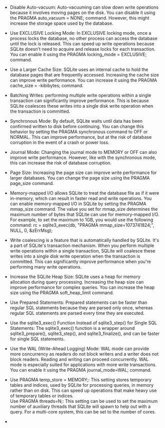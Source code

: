 * Disable Auto-vacuum: Auto-vacuuming can slow down write operations because it involves moving pages on the disk. You can disable it using the PRAGMA auto_vacuum = NONE; command. However, this might increase the storage space used by the database.  

* Use EXCLUSIVE Locking Mode: In EXCLUSIVE locking mode, once a process locks the database, no other process can access the database until the lock is released. This can speed up write operations because SQLite doesn't need to acquire and release locks for each transaction. You can enable it using the PRAGMA locking_mode = EXCLUSIVE; command.

* Use a Larger Cache Size: SQLite uses an internal cache to hold the database pages that are frequently accessed. Increasing the cache size can improve write performance. You can increase it using the PRAGMA cache_size = -kibibytes; command.

* Batching Writes: performing multiple write operations within a single transaction can significantly improve performance. This is because SQLite coalesces these writes into a single disk write operation when the transaction is committed.  
* Synchronous Mode: By default, SQLite waits until data has been confirmed written to disk before continuing. You can change this behavior by setting the PRAGMA synchronous command to OFF or NORMAL. This can improve performance, but at the risk of database corruption in the event of a crash or power loss.  
* Journal Mode: Changing the journal mode to MEMORY or OFF can also improve write performance. However, like with the synchronous mode, this can increase the risk of database corruption.  
* Page Size: Increasing the page size can improve write performance for larger databases. You can change the page size using the PRAGMA page_size command.
* Memory-mapped I/O allows SQLite to treat the database file as if it were in-memory, which can result in faster read and write operations. You can enable memory-mapped I/O in SQLite by setting the PRAGMA mmap_size command. The value you set for mmap_size determines the maximum number of bytes that SQLite can use for memory-mapped I/O. For example, to set the maximum to 1GB, you would use the following command: rc = sqlite3_exec(db, "PRAGMA mmap_size=1073741824;", NULL, 0, &zErrMsg);
* Write coalescing is a feature that is automatically handled by SQLite. It's a part of SQLite's transaction mechanism. When you perform multiple write operations within a single transaction, SQLite will coalesce these writes into a single disk write operation when the transaction is committed. This can significantly improve performance when you're performing many write operations.
* Increase the SQLite Heap Size: SQLite uses a heap for memory allocation during query processing. Increasing the heap size can improve performance for complex queries. You can increase the heap size using the PRAGMA soft_heap_limit command.
* Use Prepared Statements: Prepared statements can be faster than regular SQL statements because they are parsed only once, whereas regular SQL statements are parsed every time they are executed.
* Use the sqlite3_exec() Function Instead of sqlite3_step() for Single SQL Statements: The sqlite3_exec() function is a wrapper around sqlite3_prepare(), sqlite3_step(), and sqlite3_finalize(), and can be faster for single SQL statements.
* Use the WAL (Write-Ahead Logging) Mode: WAL mode can provide more concurrency as readers do not block writers and a writer does not block readers. Reading and writing can proceed concurrently. WAL mode is especially suited for applications with more write transactions. You can enable it using the PRAGMA journal_mode=WAL; command.  
* Use PRAGMA temp_store = MEMORY;: This setting stores temporary tables and indices, used by SQLite for processing queries, in memory rather than on disk. This can speed up operations that make heavy use of temporary tables or indices.  
  Use PRAGMA threads=N;: This setting can be used to set the maximum number of auxiliary threads that SQLite will spawn to help out with a query. For a multi-core system, this can be set to the number of cores. 
* 
